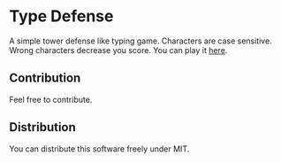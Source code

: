 # Type Defense

A simple tower defense like typing game. Characters are case sensitive. Wrong characters decrease you score. You can play it [here](https://treetop-playground.github.io/typedefense/).

## Contribution

Feel free to contribute.

## Distribution

You can distribute this software freely under MIT.